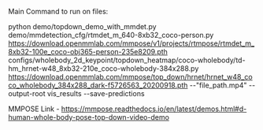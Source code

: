 Main Command to run on files:

python demo/topdown_demo_with_mmdet.py demo/mmdetection_cfg/rtmdet_m_640-8xb32_coco-person.py https://download.openmmlab.com/mmpose/v1/projects/rtmpose/rtmdet_m_8xb32-100e_coco-obj365-person-235e8209.pth configs/wholebody_2d_keypoint/topdown_heatmap/coco-wholebody/td-hm_hrnet-w48_8xb32-210e_coco-wholebody-384x288.py https://download.openmmlab.com/mmpose/top_down/hrnet/hrnet_w48_coco_wholebody_384x288_dark-f5726563_20200918.pth --"file_path.mp4" --output-root vis_results --save-predictions

MMPOSE Link - 
https://mmpose.readthedocs.io/en/latest/demos.html#d-human-whole-body-pose-top-down-video-demo
